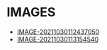 # IMAGES

- [IMAGE-20211030112437050](/_DRAFT/WEB/IMAGES/IMAGE-20211030112437050.md)
- [IMAGE-20211030113154540](/_DRAFT/WEB/IMAGES/IMAGE-20211030113154540.md)
